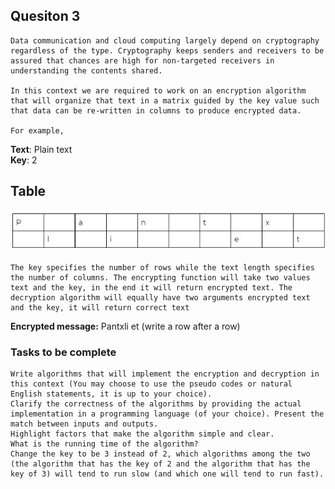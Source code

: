 ## Quesiton 3

    Data communication and cloud computing largely depend on cryptography regardless of the type. Cryptography keeps senders and receivers to be assured that chances are high for non-targeted receivers in understanding the contents shared.

    In this context we are required to work on an encryption algorithm that will organize that text in a matrix guided by the key value such that data can be re-written in columns to produce encrypted data.

    For example,

**Text**: Plain text</br>
**Key**: 2

## Table
![image](image_50.jpeg)

    The key specifies the number of rows while the text length specifies the number of columns. The encrypting function will take two values text and the key, in the end it will return encrypted text. The decryption algorithm will equally have two arguments encrypted text and the key, it will return correct text

**Encrypted message:** Pantxli et (write a row after a row)

### Tasks to be complete

    Write algorithms that will implement the encryption and decryption in this context (You may choose to use the pseudo codes or natural English statements, it is up to your choice).
    Clarify the correctness of the algorithms by providing the actual implementation in a programming language (of your choice). Present the match between inputs and outputs.
    Highlight factors that make the algorithm simple and clear.
    What is the running time of the algorithm?
    Change the key to be 3 instead of 2, which algorithms among the two (the algorithm that has the key of 2 and the algorithm that has the key of 3) will tend to run slow (and which one will tend to run fast).